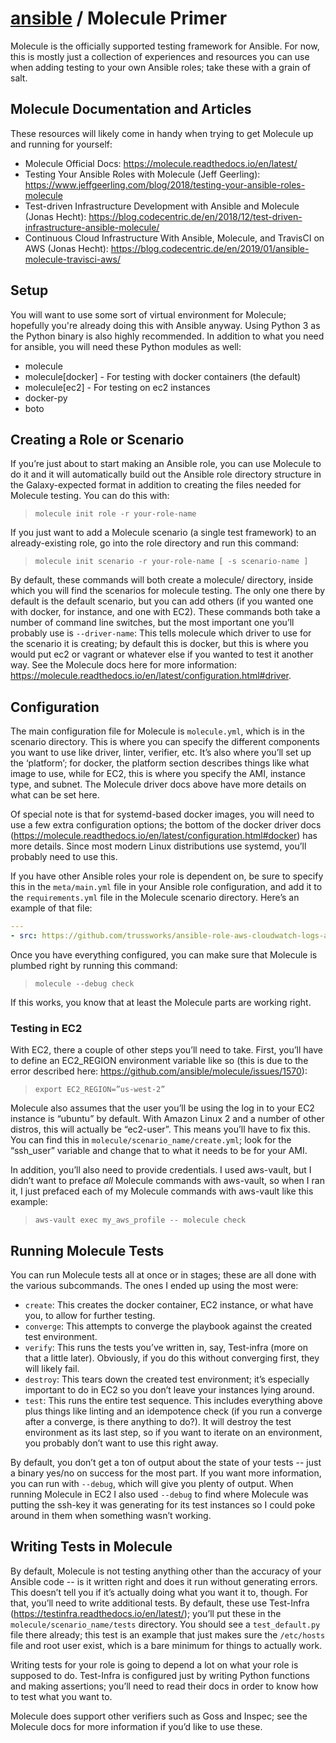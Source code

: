 # [ansible](./README.md) / Molecule Primer

Molecule is the officially supported testing framework for Ansible. For now, this is mostly just a collection of
experiences and resources you can use when adding testing to your own Ansible roles; take these with a grain of salt.

## Molecule Documentation and Articles

These resources will likely come in handy when trying to get Molecule up and running for yourself:
* Molecule Official Docs: https://molecule.readthedocs.io/en/latest/
* Testing Your Ansible Roles with Molecule (Jeff Geerling):
  https://www.jeffgeerling.com/blog/2018/testing-your-ansible-roles-molecule
* Test-driven Infrastructure Development with Ansible and Molecule (Jonas Hecht):
  https://blog.codecentric.de/en/2018/12/test-driven-infrastructure-ansible-molecule/
* Continuous Cloud Infrastructure With Ansible, Molecule, and TravisCI on AWS (Jonas Hecht):
  https://blog.codecentric.de/en/2019/01/ansible-molecule-travisci-aws/

## Setup

You will want to use some sort of virtual environment for Molecule; hopefully you're already doing this with Ansible
anyway. Using Python 3 as the Python binary is also highly recommended. In addition to what you need for ansible, you
will need these Python modules as well:
* molecule
* molecule[docker] - For testing with docker containers (the default)
* molecule[ec2] - For testing on ec2 instances
* docker-py
* boto

## Creating a Role or Scenario

If you’re just about to start making an Ansible role, you can use Molecule to do it and it will automatically build out
the Ansible role directory structure in the Galaxy-expected format in addition to creating the files needed for Molecule
testing. You can do this with:

> `molecule init role -r your-role-name`

If you just want to add a Molecule scenario (a single test framework) to an already-existing role, go into the role
directory and run this command:

> `molecule init scenario -r your-role-name [ -s scenario-name ]`

By default, these commands will both create a molecule/ directory, inside which you will find the scenarios for molecule
testing. The only one there by default is the default scenario, but you can add others (if you wanted one with docker,
for instance, and one with EC2). These commands both take a number of command line switches, but the most important one
you’ll probably use is `--driver-name`: This tells molecule which driver to use for the scenario it is creating; by
default this is docker, but this is where you would put ec2 or vagrant or whatever else if you wanted to test it another
way. See the Molecule docs here for more information:
https://molecule.readthedocs.io/en/latest/configuration.html#driver.

## Configuration

The main configuration file for Molecule is `molecule.yml`, which is in the scenario directory. This is where you can
specify the different components you want to use like driver, linter, verifier, etc. It’s also where you’ll set up the
‘platform’; for docker, the platform section describes things like what image to use, while for EC2, this is where you
specify the AMI, instance type, and subnet. The Molecule driver docs above have more details on what can be set here.

Of special note is that for systemd-based docker images, you will need to use a few extra configuration options; the
bottom of the docker driver docs (https://molecule.readthedocs.io/en/latest/configuration.html#docker) has more details.
Since most modern Linux distributions use systemd, you’ll probably need to use this.

If you have other Ansible roles your role is dependent on, be sure to specify this in the `meta/main.yml` file in your
Ansible role configuration, and add it to the `requirements.yml` file in the Molecule scenario directory. Here’s an
example of that file:

```yml
---
- src: https://github.com/trussworks/ansible-role-aws-cloudwatch-logs-agent
```

Once you have everything configured, you can make sure that Molecule is plumbed right by running this command:

> `molecule --debug check`

If this works, you know that at least the Molecule parts are working right.

### Testing in EC2

With EC2, there a couple of other steps you’ll need to take. First, you’ll have to define an EC2_REGION environment
variable like so (this is due to the error described here: https://github.com/ansible/molecule/issues/1570):

> `export EC2_REGION=”us-west-2”`

Molecule also assumes that the user you’ll be using the log in to your EC2 instance is “ubuntu” by default. With Amazon
Linux 2 and a number of other distros, this will actually be “ec2-user”. This means you’ll have to fix this. You can
find this in `molecule/scenario_name/create.yml`; look for the “ssh_user” variable and change that to what it needs to
be for your AMI.

In addition, you’ll also need to provide credentials. I used aws-vault, but I didn’t want to preface *all* Molecule
commands with aws-vault, so when I ran it, I just prefaced each of my Molecule commands with aws-vault like this
example:

> `aws-vault exec my_aws_profile -- molecule check`

## Running Molecule Tests

You can run Molecule tests all at once or in stages; these are all done with the various subcommands. The ones I ended
up using the most were:

* `create`: This creates the docker container, EC2 instance, or what have you, to allow for further testing.
* `converge`: This attempts to converge the playbook against the created test environment.
* `verify`: This runs the tests you’ve written in, say, Test-infra (more on that a little later). Obviously, if you do
  this without converging first, they will likely fail.
* `destroy`: This tears down the created test environment; it’s especially important to do in EC2 so you don’t leave
  your instances lying around.
* `test`: This runs the entire test sequence. This includes everything above plus things like linting and an idempotence
  check (if you run a converge after a converge, is there anything to do?). It will destroy the test environment as its
  last step, so if you want to iterate on an environment, you probably don’t want to use this right away.

By default, you don’t get a ton of output about the state of your tests -- just a binary yes/no on success for the most
part. If you want more information, you can run with `--debug`, which will give you plenty of output. When running
Molecule in EC2 I also used `--debug` to find where Molecule was putting the ssh-key it was generating for its test
instances so I could poke around in them when something wasn’t working.

## Writing Tests in Molecule

By default, Molecule is not testing anything other than the accuracy of your Ansible code -- is it written right and
does it run without generating errors. This doesn’t tell you if it’s actually doing what you want it to, though. For
that, you’ll need to write additional tests. By default, these use Test-Infra
(https://testinfra.readthedocs.io/en/latest/); you’ll put these in the `molecule/scenario_name/tests` directory. You
should see a `test_default.py` file there already; this test is an example that just makes sure the `/etc/hosts` file
and root user exist, which is a bare minimum for things to actually work.

Writing tests for your role is going to depend a lot on what your role is supposed to do. Test-Infra is configured just
by writing Python functions and making assertions; you’ll need to read their docs in order to know how to test what you
want to.

Molecule does support other verifiers such as Goss and Inspec; see the Molecule docs for more information if you’d like
to use these.

